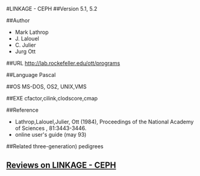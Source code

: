 #LINKAGE - CEPH
##Version
5.1, 5.2

##Author
* Mark Lathrop
* J. Lalouel
* C. Julier
* Jurg Ott

##URL
http://lab.rockefeller.edu/ott/programs

##Language
Pascal

##OS
MS-DOS, OS2, UNIX,VMS

##EXE
cfactor,cilink,clodscore,cmap

##Reference
* Lathrop,Lalouel,Julier, Ott (1984), Proceedings of the National Academy of Sciences , 81:3443-3446.
* online user's guide (may 93)

##Related
three-generation) pedigrees


## [Reviews on LINKAGE - CEPH](https://github.com/gaow/genetic-analysis-software/issues/274)